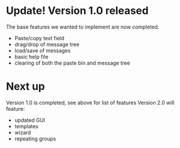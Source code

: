 # Update! Version 1.0 released #

The base features we wanted to implement are now completed.
  * Paste/copy text field
  * drag/drop of message tree
  * load/save of messages
  * basic help file
  * clearing of both the paste bin and message tree


# Next up #

Version 1.0 is completed, see above for list of features
Version 2.0 will feature:
  * updated GUI
  * templates
  * wizard
  * repeating groups